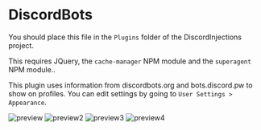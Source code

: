 # DiscordBots

You should place this file in the `Plugins` folder of the DiscordInjections project.

This requires JQuery, the `cache-manager` NPM module and the `superagent` NPM module..

This plugin uses information from discordbots.org and bots.discord.pw to show on profiles.
You can edit settings by going to `User Settings > Appearance`.

![preview](https://i-need.discord.cards/fa675c.png)
![preview2](https://i-need.discord.cards/65d853.png)
![preview3](https://i-need.discord.cards/7685d1.png)
![preview4](https://i-need.discord.cards/ab37f7.png)